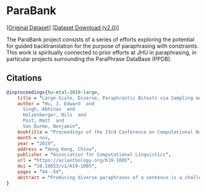# ParaBank

[[Original Dataset](https://nlp.jhu.edu/parabank/)] [[Dataset Download (v2.0)](https://storage.depia.wiki/parabank-v2.0.jsonl.zst)]

The ParaBank project consists of a series of efforts exploring the potential for guided backtranslation for the purpose of paraphrasing with constraints. This work is spiritually connected to prior efforts at JHU in paraphrasing, in particular projects surrounding the ParaPhrase DataBase (PPDB).

## Citations

```bibtex
@inproceedings{hu-etal-2019-large,
    title = "Large-Scale, Diverse, Paraphrastic Bitexts via Sampling and Clustering",
    author = "Hu, J. Edward  and
      Singh, Abhinav  and
      Holzenberger, Nils  and
      Post, Matt  and
      Van Durme, Benjamin",
    booktitle = "Proceedings of the 23rd Conference on Computational Natural Language Learning (CoNLL)",
    month = nov,
    year = "2019",
    address = "Hong Kong, China",
    publisher = "Association for Computational Linguistics",
    url = "https://aclanthology.org/K19-1005",
    doi = "10.18653/v1/K19-1005",
    pages = "44--54",
    abstract = "Producing diverse paraphrases of a sentence is a challenging task. Natural paraphrase corpora are scarce and limited, while existing large-scale resources are automatically generated via back-translation and rely on beam search, which tends to lack diversity. We describe ParaBank 2, a new resource that contains multiple diverse sentential paraphrases, produced from a bilingual corpus using negative constraints, inference sampling, and clustering.We show that ParaBank 2 significantly surpasses prior work in both lexical and syntactic diversity while being meaning-preserving, as measured by human judgments and standardized metrics. Further, we illustrate how such paraphrastic resources may be used to refine contextualized encoders, leading to improvements in downstream tasks.",
}
```
